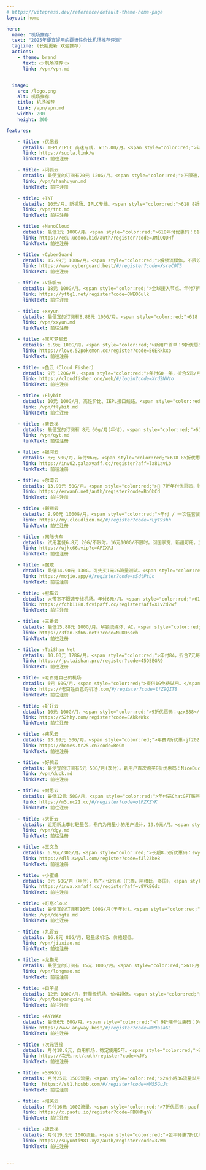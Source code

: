 ```yaml
---
# https://vitepress.dev/reference/default-theme-home-page
layout: home

hero:
  name: "机场推荐"
  text: "2025年便宜好用的翻墙性价比机场推荐评测"
  tagline: (长期更新 欢迎推荐)
  actions:
    - theme: brand
      text: 👉机场推荐👈
      link: /vpn/vpn.md


  image:
    src: /logo.png
    alt: 机场推荐
    title: 机场推荐
    link: /vpn/vpn.md
    width: 200
    height: 200

features:

    - title: ✈️优信云
      details: IEPL/IPLC 高速专线，￥15.00/月。<span style="color:red;">年付7折优惠码：618</span>
      link: https://suola.link/w
      linkText: 前往注册

    - title: ✈️闪狐云
      details: 最便宜的订阅有20元 120G/月。<span style="color:red;">不限速，不限设备数。618 8折优惠码：flashfox618</span>
      link: /vpn/shanhuyun.md
      linkText: 前往注册

    - title: ✈️TNT
      details: 10元/月。新机场、IPLC专线。<span style="color:red;">618 8折优惠码：Crazy618。</span>
      link: /vpn/tnt.md
      linkText: 前往注册

    - title: ✈️NanoCloud
      details: 最低1元 100G/月。<span style="color:red;">618年付优惠码：618SALE20，有效期:6月17日--6月27日。</span>
      link: https://edu.uodoo.bid/auth/register?code=JMiOQDHf
      linkText: 前往注册

    - title: ✈️CyberGuard
      details: 15.99元 100G/月。<span style="color:red;">解锁流媒体，不限设备数。</span>
      link: https://www.cyberguard.best/#/register?code=XsreC0T5
      linkText: 前往注册

    - title: ✈️V扬帆云
      details: 18元 100G/月。<span style="color:red;">全球接入节点。年付7折优惠码：618。</span>
      link: https://yftg1.net/register?code=0WEO6ulk
      linkText: 前往注册

    - title: ✈️xxyun
      details: 最便宜的订阅有8.88元 100G/月。<span style="color:red;">618 85折优惠码：xxyun618</span>
      link: /vpn/xxyun.md
      linkText: 前往注册

    - title: ✈️宝可梦星云
      details: 6.9元 100G/月。<span style="color:red;">新用户首单：9折优惠码：9999。</span>
      link: https://love.52pokemon.cc/register?code=56ERkkxp
      linkText: 前往注册

    - title: ✈️鱼云（Cloud Fisher）
      details: 9元 120G/月，<span style="color:red;">年付60一年，折合5元/月。</span>
      link: https://cloudfisher.one/web/#/login?code=Xrd2NWzo
      linkText: 前往注册

    - title: ✈️Flybit
      details: 10元 100G/月，高性价比、IEPL接口线路。<span style="color:red;">9折优惠码：flybit。</span>
      link: /vpn/flybit.md
      linkText: 前往注册

    - title: ✈️青云梯
      details: 最便宜的订阅有 8元 60g/月(年付)。<span style="color:red;">618 85折优惠码：wuyi85。截止6月30号</span>
      link: /vpn/qyt.md
      linkText: 前往注册

    - title: ✈️银河云
      details: 8元 50G/月，年付96元。<span style="color:red;">618 85折优惠码：wuyi85。截止6月30号</span>
      link: https://inv02.galaxyaff.cc/register?aff=la8LavLb
      linkText: 前往注册

    - title: ✈️尔湾云
      details: 13.90元 50G/月。<span style="color:red;">👏 7折年付优惠码，购买时请输入 ss12。</span>
      link: https://erwan6.net/auth/register?code=BoObCd
      linkText: 前往注册

    - title: ✈️新狮云
      details: 9.90元 1000G/月。<span style="color:red;">年付 / 一次性套餐限时五折，不限新老用户，每人限用一次。结账时输入优惠码🎫：2025618。活动时间：6月14日 – 6月18日</span>
      link: https://my.cloudlion.me/#/register?code=rLyT9shh
      linkText: 前往注册

    - title: ✈️网际快车
      details: 试用套餐6.8元 20G/不限时。16元100G/不限时。回国家宽，新疆可用，游戏专用节点，不限时流量，不限设备.<span style="color:red;">新用户体验劵：888888</span>
      link: https://wjkc66.vip?c=APIXRJ
      linkText: 前往注册

    - title: ✈️魔戒
      details: 最低14.90元 130G。可先买1元2G流量测试。<span style="color:red;">不限时套餐，流量用完再买。</span>
      link: https://mojie.app/#/register?code=sSdtPtLo
      linkText: 前往注册

    - title: ✈️肥猫云
      details: 大带宽不限速专线机场。年付6元/月。<span style="color:red;">618 8折优惠码：happy618。</span>
      link: https://fchb1188.fcvipaff.cc/register?aff=X1vZd2wf
      linkText: 前往注册

    - title: ✈️三番云
      details: 最低15.88元 100G/月。解锁流媒体、AI。<span style="color:red;">👑年费七折优惠码：3fan666。</span>
      link: https://3fan.3f66.net:?code=NuDD6seh
      linkText: 前往注册

    - title: ✈️TaiShan Net
      details: 10.00元 128G/月。<span style="color:red;">年付84，折合7元每月。</span>
      link: https://jp.taishan.pro/register?code=45O5EGR9
      linkText: 前往注册

    - title: ✈️老百姓自己的机场
      details: 6元 60G/月，<span style="color:red;">提供1G免费试用。</span>
      link: https://老百姓自己的机场.com/#/register?code=lfZ9QIT8
      linkText: 前往注册

    - title: ✈️好好云
      details: 10元 100G/月，<span style="color:red;">9折优惠码：qzx888</span>
      link: https://52hhy.com/register?code=EAkkeWkx
      linkText: 前往注册

    - title: ✈️疾风云
      details: 13.99元 50G/月。<span style="color:red;">年费7折优惠-jf2025:半年9折优惠-JF888。📅 活动截止日期：7月1日。</span>
      link: https://homes.tr25.cn?code=ReCm
      linkText: 前往注册

    - title: ✈️好鸭云
      details: 最便宜的订阅有5元 50G/月(季付）。新用户首次购买8折优惠码：NiceDuck。<span style="color:red;">端午75折优惠码：duck-75。</span>
      link: /vpn/duck.md
      linkText: 前往注册

    - title: ✈️耐思云
      details: 最低12元 50G/月，<span style="color:red;">年付送ChatGPT账号。</span>
      link: https://m5.nc21.cc/#/register?code=olPZKZYK
      linkText: 前往注册

    - title: ✈️大哥云
      details: 近期新上季付轻量包，专门为用量小的用户设计，19.9元/月。<span style="color:red;">8 折优惠码:dgy618，截止：6 月 25日</span>
      link: /vpn/dgy.md
      linkText: 前往注册

    - title: ✈️三文鱼
      details: 6.9元/30G/月。<span style="color:red;">长期8.5折优惠码：swywl85。</span>
      link: https://dll.swywl.com/register?code=fJl23be8
      linkText: 前往注册

    - title: ✈️小蜜蜂
      details: 8元 60G/月（年付），热门小众节点（巴西，阿根廷，泰国），<span style="color:red;">限时月付7折优惠码：xmfxmf7。</span>
      link: https://inva.xmfaff.cc/register?aff=v9VkBGdc
      linkText: 前往注册  

    - title: ✈️灯塔cloud
      details: 最便宜的订阅有10元 100G/月(半年付)。<span style="color:red;">85折优惠券:858585，时间截止 6月30号</span>
      link: /vpn/dengta.md
      linkText: 前往注册

    - title: ✈️九霄云
      details: 16.8元 80G/月，轻量级机场、价格超低。
      link: /vpn/jiuxiao.md
      linkText: 前往注册

    - title: ✈️龙猫元
      details: 最便宜的订阅有 15元 100G/月。<span style="color:red;">618月付85折优惠码：spring85。</span>
      link: /vpn/longmao.md
      linkText: 前往注册

    - title: ✈️白羊星
      details: 12元 100G/月，轻量级机场、价格超低。<span style="color:red;">💰 年付专享八折优惠码：byx168（仅限年付使用）🕓 **活动截止：**6月20日</span>
      link: /vpn/baiyangxing.md
      linkText: 前往注册

    - title: ✈️ANYWAY
      details: 最低6元 60G/月。<span style="color:red;">🎉 9折端午优惠码：DW90。</span>
      link: https://www.anyway.best/#/register?code=NM9asaGL
      linkText: 前往注册

    - title: ✈️次元链接
      details: 月付18.8元，自用机场，稳定使用5年。<span style="color:red;">8.8元试用一周。</span>
      link: https://次元.net/auth/register?code=kJVs
      linkText: 前往注册

    - title: ✈️SSRdog
      details: 月付25元 150G流量。<span style="color:red;">24小時3G流量試用丨滿意後購買</span>
      link:  https://st1.hosbb.com/#/register?code=WM55GuJt
      linkText: 前往注册

    - title: ✈️泡芙云
      details: 月付16元 100G流量。<span style="color:red;">7折优惠码：paofu2025 活动截止：2025年06月30日</span>
      link: https://x.paofu.io/register?code=FB8MMghY
      linkText: 前往注册      

    - title: ✈️速云梯
      details: 月付19.9元 100G流量。<span style="color:red;">包年特惠7折优惠代码：YYY11 结束时间2025.07.1</span>
      link: https://suyunti981.xyz/auth/register?code=37Wm
      linkText: 前往注册


---
```


<script setup>
import MFriends from './home/MFriends.vue'
</script>

<ClientOnly>
  <MFriends/>
</ClientOnly> 
